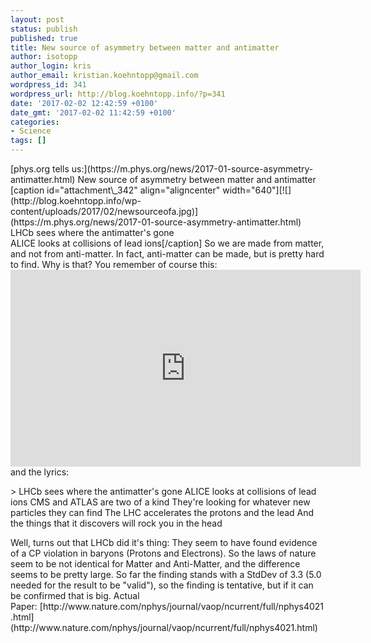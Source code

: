 ```yaml
---
layout: post
status: publish
published: true
title: New source of asymmetry between matter and antimatter
author: isotopp
author_login: kris
author_email: kristian.koehntopp@gmail.com
wordpress_id: 341
wordpress_url: http://blog.koehntopp.info/?p=341
date: '2017-02-02 12:42:59 +0100'
date_gmt: '2017-02-02 11:42:59 +0100'
categories:
- Science
tags: []
---
```

<p>[phys.org tells us:](https://m.phys.org/news/2017-01-source-asymmetry-antimatter.html)&nbsp;New source of asymmetry between matter and antimatter [caption id="attachment\_342" align="aligncenter" width="640"][![](http://blog.koehntopp.info/wp-content/uploads/2017/02/newsourceofa.jpg)](https://m.phys.org/news/2017-01-source-asymmetry-antimatter.html) LHCb sees where the antimatter's gone<br />
ALICE looks at collisions of lead ions[/caption] So we are made from matter, and not from anti-matter. In fact, anti-matter can be made, but is pretty hard to find. Why is that? <!--more--> You remember of course this: <iframe src="https://www.youtube.com/embed/j50ZssEojtM" width="560" height="315" frameborder="0" allowfullscreen="allowfullscreen"></iframe> and the lyrics: </p>
<p>> LHCb sees where the antimatter's gone ALICE looks at collisions of lead ions CMS and ATLAS are two of a kind They're looking for whatever new particles they can find The LHC accelerates the protons and the lead And the things that it discovers will rock you in the head</p>
<p> Well, turns out that LHCb did it's thing: They seem to have found evidence of a CP violation in baryons (Protons and Electrons). So the laws of nature seem to be not identical for Matter and Anti-Matter, and the difference seems to be pretty large. So far the finding stands with a StdDev of 3.3 (5.0 needed for the result to be "valid"), so the finding is tentative, but if it can be confirmed that is big. Actual Paper:&nbsp;[http://www.nature.com/nphys/journal/vaop/ncurrent/full/nphys4021.html](http://www.nature.com/nphys/journal/vaop/ncurrent/full/nphys4021.html)</p>
